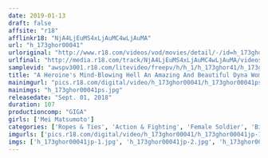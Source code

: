 ```yaml
---
date: 2019-01-13
draft: false
affsite: "r18"
afflinkr18: "NjA4LjEuMS4xLjAuMC4wLjAuMA"
url: "h_173ghor00041"
urloriginal: "http://www.r18.com/videos/vod/movies/detail/-/id=h_173ghor00041"
urlfinal: "http://media.r18.com/track/NjA4LjEuMS4xLjAuMC4wLjAuMA/videos/vod/movies/detail/-/id=h_173ghor00041"
samplevid: "awspv3001.r18.com/litevideo/freepv/h/h_1/h_173ghor41/h_173ghor41_dmb_w.mp4"
title: "A Heroine's Mind-Blowing Hell An Amazing And Beautiful Dyna Woman Mei Matsumoto"
mainimgurl: "pics.r18.com/digital/video/h_173ghor00041/h_173ghor00041ps.jpg"
mainimgs: "h_173ghor00041ps.jpg"
releasedate: "Sept. 01, 2018"
duration: 107
productioncomp: "GIGA"
girls: ['Mei Matsumoto']
categories: ['Ropes & Ties', 'Action & Fighting', 'Female Soldier', 'Big Tits', 'Featured Actress', 'Special Effects']
imgurls: ['pics.r18.com/digital/video/h_173ghor00041/h_173ghor00041jp-1.jpg', 'pics.r18.com/digital/video/h_173ghor00041/h_173ghor00041jp-2.jpg', 'pics.r18.com/digital/video/h_173ghor00041/h_173ghor00041jp-3.jpg', 'pics.r18.com/digital/video/h_173ghor00041/h_173ghor00041jp-4.jpg', 'pics.r18.com/digital/video/h_173ghor00041/h_173ghor00041jp-5.jpg', 'pics.r18.com/digital/video/h_173ghor00041/h_173ghor00041jp-6.jpg', 'pics.r18.com/digital/video/h_173ghor00041/h_173ghor00041jp-7.jpg', 'pics.r18.com/digital/video/h_173ghor00041/h_173ghor00041jp-8.jpg', 'pics.r18.com/digital/video/h_173ghor00041/h_173ghor00041jp-9.jpg', 'pics.r18.com/digital/video/h_173ghor00041/h_173ghor00041jp-10.jpg', 'pics.r18.com/digital/video/h_173ghor00041/h_173ghor00041jp-11.jpg', 'pics.r18.com/digital/video/h_173ghor00041/h_173ghor00041jp-12.jpg', 'pics.r18.com/digital/video/h_173ghor00041/h_173ghor00041jp-13.jpg', 'pics.r18.com/digital/video/h_173ghor00041/h_173ghor00041jp-14.jpg', 'pics.r18.com/digital/video/h_173ghor00041/h_173ghor00041jp-15.jpg', 'pics.r18.com/digital/video/h_173ghor00041/h_173ghor00041jp-16.jpg', 'pics.r18.com/digital/video/h_173ghor00041/h_173ghor00041jp-17.jpg', 'pics.r18.com/digital/video/h_173ghor00041/h_173ghor00041jp-18.jpg', 'pics.r18.com/digital/video/h_173ghor00041/h_173ghor00041jp-19.jpg', 'pics.r18.com/digital/video/h_173ghor00041/h_173ghor00041jp-20.jpg']
imgs: ['h_173ghor00041jp-1.jpg', 'h_173ghor00041jp-2.jpg', 'h_173ghor00041jp-3.jpg', 'h_173ghor00041jp-4.jpg', 'h_173ghor00041jp-5.jpg', 'h_173ghor00041jp-6.jpg', 'h_173ghor00041jp-7.jpg', 'h_173ghor00041jp-8.jpg', 'h_173ghor00041jp-9.jpg', 'h_173ghor00041jp-10.jpg', 'h_173ghor00041jp-11.jpg', 'h_173ghor00041jp-12.jpg', 'h_173ghor00041jp-13.jpg', 'h_173ghor00041jp-14.jpg', 'h_173ghor00041jp-15.jpg', 'h_173ghor00041jp-16.jpg', 'h_173ghor00041jp-17.jpg', 'h_173ghor00041jp-18.jpg', 'h_173ghor00041jp-19.jpg', 'h_173ghor00041jp-20.jpg']
---
```

